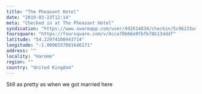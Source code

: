 ```yaml
---
title: "The Pheasant Hotel"
date: "2019-03-23T12:14"
meta: "Checked in at The Pheasant Hotel"
syndication: "https://www.swarmapp.com/user/492614834/checkin/5c96233a4ac28a002c780e02"
foursquare: "https://foursquare.com/v/4cca70b66e9fbfb78b13dddf"
latitude: "54.22974108943714"
longitude: "-1.0096557081646171"
address: ""
locality: "Harome"
region: ""
country: "United Kingdom"
---
```

Still as pretty as when we got married here
